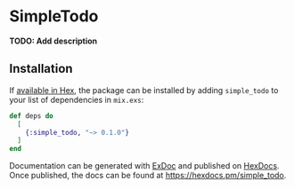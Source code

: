 # SimpleTodo

**TODO: Add description**

## Installation

If [available in Hex](https://hex.pm/docs/publish), the package can be installed
by adding `simple_todo` to your list of dependencies in `mix.exs`:

```elixir
def deps do
  [
    {:simple_todo, "~> 0.1.0"}
  ]
end
```

Documentation can be generated with [ExDoc](https://github.com/elixir-lang/ex_doc)
and published on [HexDocs](https://hexdocs.pm). Once published, the docs can
be found at <https://hexdocs.pm/simple_todo>.


